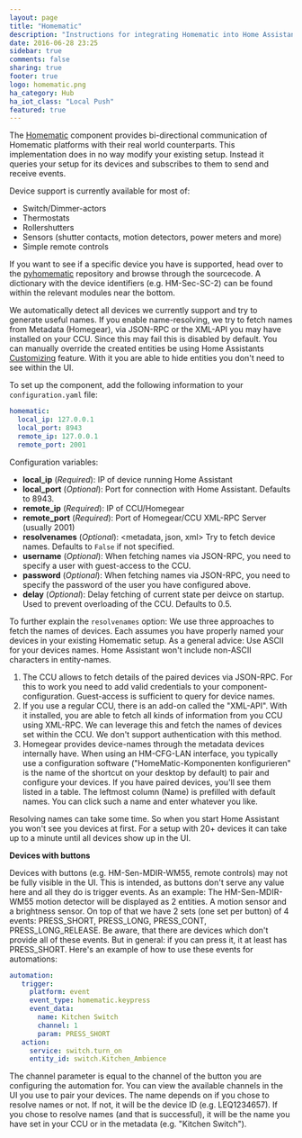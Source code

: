 ```yaml
---
layout: page
title: "Homematic"
description: "Instructions for integrating Homematic into Home Assistant."
date: 2016-06-28 23:25
sidebar: true
comments: false
sharing: true
footer: true
logo: homematic.png
ha_category: Hub
ha_iot_class: "Local Push"
featured: true
---
```



The [Homematic](http://www.homematic.com/) component provides bi-directional communication of Homematic platforms with their real world counterparts. This implementation does in no way modify your existing setup. Instead it queries your setup for its devices and subscribes to them to send and receive events.

Device support is currently available for most of:

- Switch/Dimmer-actors
- Thermostats
- Rollershutters
- Sensors (shutter contacts, motion detectors, power meters and more)
- Simple remote controls

If you want to see if a specific device you have is supported, head over to the [pyhomematic](https://github.com/danielperna84/pyhomematic/tree/master/pyhomematic/devicetypes) repository and browse through the sourcecode. A dictionary with the device identifiers (e.g. HM-Sec-SC-2) can be found within the relevant modules near the bottom.

We automatically detect all devices we currently support and try to generate useful names. If you enable name-resolving, we try to fetch names from Metadata (Homegear), via JSON-RPC or the XML-API you may have installed on your CCU. Since this may fail this is disabled by default.
You can manually override the created entities be using Home Assistants [Customizing](https://home-assistant.io/getting-started/customizing-devices/) feature. With it you are able to hide entities you don't need to see within the UI.

To set up the component, add the following information to your `configuration.yaml` file:

```yaml
homematic:
  local_ip: 127.0.0.1
  local_port: 8943
  remote_ip: 127.0.0.1
  remote_port: 2001
```

Configuration variables:

- **local_ip** (*Required*): IP of device running Home Assistant
- **local_port** (*Optional*): Port for connection with Home Assistant. Defaults to 8943.
- **remote_ip** (*Required*): IP of CCU/Homegear
- **remote_port** (*Required*): Port of Homegear/CCU XML-RPC Server (usually 2001)
- **resolvenames** (*Optional*): <metadata, json, xml> Try to fetch device names. Defaults to `False` if not specified.
- **username** (*Optional*): When fetching names via JSON-RPC, you need to specify a user with guest-access to the CCU.
- **password** (*Optional*): When fetching names via JSON-RPC, you need to specify the password of the user you have configured above.
- **delay** (*Optional*): <Float> Delay fetching of current state per deivce on startup. Used to prevent overloading of the CCU. Defaults to 0.5.

To further explain the `resolvenames` option:
We use three approaches to fetch the names of devices. Each assumes you have properly named your devices in your existing Homematic setup. As a general advice: Use ASCII for your devices names. Home Assistant won't include non-ASCII characters in entity-names.

1. The CCU allows to fetch details of the paired devices via JSON-RPC. For this to work you need to add valid credentials to your component-configuration. Guest-access is sufficient to query for device names.
2. If you use a regular CCU, there is an add-on called the "XML-API". With it installed, you are able to fetch all kinds of information from you CCU using XML-RPC. We can leverage this and fetch the names of devices set within the CCU. We don't support authentication with this method.
3. Homegear provides device-names through the metadata devices internally have. When using an HM-CFG-LAN interface, you typically use a configuration software ("HomeMatic-Komponenten konfigurieren" is the name of the shortcut on your desktop by default) to pair and configure your devices. If you have paired devices, you'll see them listed in a table. The leftmost column (Name) is prefilled with default names. You can click such a name and enter whatever you like.

Resolving names can take some time. So when you start Home Assistant you won't see you devices at first. For a setup with 20+ devices it can take up to a minute until all devices show up in the UI.

**Devices with buttons**

Devices with buttons (e.g. HM-Sen-MDIR-WM55, remote controls) may not be fully visible in the UI. This is intended, as buttons don't serve any value here and all they do is trigger events.
As an example:
The HM-Sen-MDIR-WM55 motion detector will be displayed as 2 entities. A motion sensor and a brightness sensor. On top of that we have 2 sets (one set per button) of 4 events: PRESS_SHORT, PRESS_LONG, PRESS_CONT, PRESS_LONG_RELEASE. Be aware, that there are devices which don't provide all of these events. But in general: if you can press it, it at least has PRESS_SHORT.
Here's an example of how to use these events for automations:

```yaml
automation:
   trigger:
     platform: event
     event_type: homematic.keypress
     event_data:
       name: Kitchen Switch
       channel: 1
       param: PRESS_SHORT
   action:
     service: switch.turn_on
     entity_id: switch.Kitchen_Ambience

```

The channel parameter is equal to the channel of the button you are configuring the automation for. You can view the available channels in the UI you use to pair your devices.
The name depends on if you chose to resolve names or not. If not, it will be the device ID (e.g. LEQ1234657). If you chose to resolve names (and that is successful), it will be the name you have set in your CCU or in the metadata (e.g. "Kitchen Switch").
